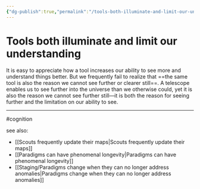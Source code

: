 ```yaml
---
{"dg-publish":true,"permalink":"/tools-both-illuminate-and-limit-our-understanding/"}
---
```



# Tools both illuminate and limit our understanding

It is easy to appreciate how a tool increases our ability to see more and understand things better. But we frequently fail to realize that ==the same tool is also the reason we cannot see further or clearer still==. A telescope enables us to see further into the universe than we otherwise could, yet it is also the reason we cannot see further still—it is both the reason for seeing further and the limitation on our ability to see.

---
#cognition 

see also:
- [[Scouts frequently update their maps\|Scouts frequently update their maps]]
- [[Paradigms can have phenomenal longevity\|Paradigms can have phenomenal longevity]]
- [[Staging/Paradigms change when they can no longer address anomalies\|Paradigms change when they can no longer address anomalies]]